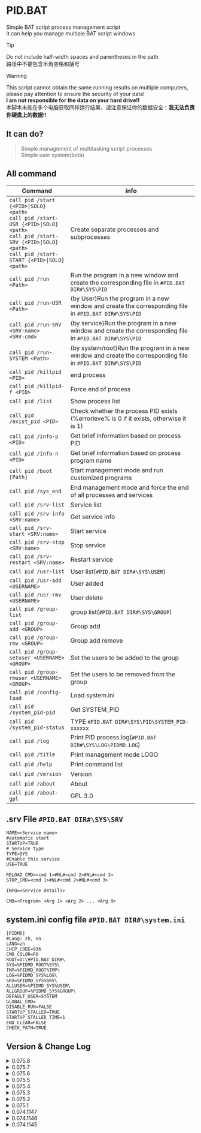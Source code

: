 # PID.BAT
Simple BAT script process management script  
It can help you manage multiple BAT script windows

> [!TIP]
> Do not include half-width spaces and parentheses in the path  
> 路径中不要包含半角空格和括号  

> [!WARNING]
> This script cannot obtain the same running results on multiple computers, please pay attention to ensure the security of your data!  
> **I am not responsible for the data on your hard drive!!**  
> 本脚本未能在多个电脑获取同样运行结果，请注意保证你的数据安全！**我无法负责你硬盘上的数据!!**

## It can do?
> Simple management of multitasking script processes  
> Simple user system(beta) 

## All command
| Command | info |
| -------------- | ------------------------ |
| `call pid /start {<PID>\|SOLO} <path>` <br> `call pid /start-USR {<PID>\|SOLO} <path>` <br> `call pid /start-SRV {<PID>\|SOLO} <path>` <br> `call pid /start-START {<PID>\|SOLO} <path>` | Create separate processes and subprocesses |  
| `call pid /run <Path> ` | Run the program in a new window and create the corresponding file in `#PID.BAT DIR#\SYS\PID` |  
| `call pid /run-USR <Path>` | (by User)Run the program in a new window and create the corresponding file in `#PID.BAT DIR#\SYS\PID` |  
| `call pid /run-SRV <SRV:name> <SRV:cmd>` | (by service)Run the program in a new window and create the corresponding file in `#PID.BAT DIR#\SYS\PID` |  
| `call pid /run-SYSTEM <Path>` | (by system/root)Run the program in a new window and create the corresponding file in `#PID.BAT DIR#\SYS\PID` |  
| `call pid /killpid <PID>` | end process |
| `call pid /killpid-f <PID>` | Force end of process |
| `call pid /list` | Show process list |
| `call pid /exist_pid <PID>` | Check whether the process PID exists (%errorleve% is 0 if it exists, otherwise it is 1) |
| `call pid /info-p <PID>` | Get brief information based on process PID |
| `call pid /info-n <PID>` | Get brief information based on process program name |
| `call pid /boot [Path]` | Start management mode and run customized programs |
| `call pid /sys_end` | End management mode and force the end of all processes and services |
| `call pid /srv-list` | Service list |
| `call pid /srv-info <SRV:name>` | Get service info |
| `call pid /srv-start <SRV:name>` | Start service |
| `call pid /srv-stop <SRV:name>` | Stop service |
| `call pid /srv-restart <SRV:name>` | Restart service |
| `call pid /usr-list` | User list(`#PID.BAT DIR#\SYS\USER`) |
| `call pid /usr-add <USERNAME>` | User added |
| `call pid /usr-rmv <USERNAME>` | User delete |
| `call pid /group-list` | group list(`#PID.BAT DIR#\SYS\GROUP`) |
| `call pid /group-add <GROUP>` | Group add |
| `call pid /group-rmv <GROUP>` | Group add remove |
| `call pid /group-setuser <USERNAME> <GROUP>` | Set the users to be added to the group |
| `call pid /group-rmuser <USERNAME> <GROUP>` | Set the users to be removed from the group |
| `call pid /config-load` | Load system.ini |
| `call pid /system_pid-pid` | Get SYSTEM_PID
| `call pid /system_pid-status` | TYPE `#PID.BAT DIR#\SYS\PID\SYSTEM_PID-xxxxxx` |
| `call pid /log` | Print PID process log(`#PID.BAT DIR#\SYS\LOG\PIDMD.LOG`)
| `call pid /title` | Print management mode LOGO |
| `call pid /help` | Print command list |
| `call pid /version` | Version |
| `call pid /about` | About |
| `call pid /about-gpl` | GPL 3.0 |

## .srv File `#PID.BAT DIR#\SYS\SRV`
```
NAME=<Service name>
#automatic start
STARTUP=TRUE
# Service type
TYPE=SYS
#Enable this service
USE=TRUE

RELOAD_CMD=<cmd 1>#NL#<cmd 2>#NL#<cmd 3>
STOP_CMD=<cmd 1>#NL#<cmd 2>#NL#<cmd 3>

INFO=<Service details>

CMD=<Program> <Arg 1> <Arg 2> ... <Arg 9>
```

## system.ini config file `#PID.BAT DIR#\system.ini`
```
[PIDMD]
#Lang: zh, en
LANG=zh
CHCP_CODE=936
CMD_COLOR=F0
ROOT=D:\#PID.BAT DIR#\
SYS=%PIDMD_ROOT%SYS\
TMP=%PIDMD_ROOT%TMP\
LOG=%PIDMD_SYS%LOG\
SRV=%PIDMD_SYS%SRV\
ALLUSER=%PIDMD_SYS%USER\
ALLGROUP=%PIDMD_SYS%GROUP\
DEFAULT_USER=SYSTEM
GLOBAL_CMD=
DISABLE_RUN=FALSE
STARTUP_STALLED=TRUE
STARTUP_STALLED_TIME=1
END_CLEAR=FALSE
CHECK_PATH=TRUE
```

##  Version & Change Log

<details>
  <summary>0.075.8</summary>
  
  > Other BUG fixes 
</details>

<details>
  <summary>0.075.7</summary>
  
  > Fix srv cant reload <br>
  > Add `/CONFIG-LOAD`<br>
  > Speed ​​optimization<br>
  > Other BUG fixes 
</details>

<details>
  <summary>0.075.6</summary>
  
  > Add `CHECK_PATH` Setting<br>
  > Other BUG fixes 
</details>

<details>
  <summary>0.075.5</summary>
  
  > Add `END_CLEAR` Setting<br>
  > Other BUG fixes 
</details>

<details>
  <summary>0.075.4</summary>
  
  > Add `/SYSTEM_PID-PID` <br>
  > Add `/SYSTEM_PID-STATUS` <br>
  > Add `/ABOUT-GPL` <br>
  > Other BUG fixes 
</details>

<details>
  <summary>0.075.3</summary>
  
  > Fixed `/info`<br>
  > Add `/about` <br>
  > Other BUG fixes 
</details>

<details>
  <summary>0.075.2</summary>
  
  > Fixed the problem that closing the parent process and the child process will not end <br>
  > Fixed `/start-srv` ending immediately after running <br>
  > Other BUG fixes 
</details>

<details>
  <summary>0.075.1</summary>
  
  > Subprocess support <br>
  > Add setting entry `PIDMD_DISABLE_RUN` (default value **FALSE**) <br>
  > Other BUG fixes 
</details>

<details>
  <summary>0.074.1147</summary>
  
  > Fixed the problem that the **xxx.SRV** file in the `%PIDMD_ROOT%\SYS\SRVRUN\` directory would not be deleted after the SRV specified process.<br>
  > Other BUG fixes
</details>

<details>
  <summary>0.074.1146</summary>
  
  > BUG fixes<br>
  > `%PIDMD_DEFAULT_USER%` set `SYSTEM`
</details>

<details>
  <summary>0.074.1145</summary>
  
  > Added simple users, groups, permissions<br>
  > PID can be executed in any directory<br>
  > `PIDMD_ROOT` can be set arbitrarily<br>
  > Other BUG fixes
</details>

